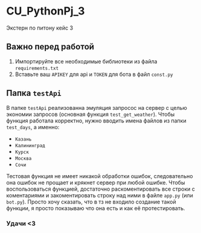 # CU_PythonPj_3
Экстерн по питону кейс 3

## Важно перед работой

1. Импортируйте все необходимые библиотеки из файла `requirements.txt`
2. Вставьте ваш `APIKEY` для api и `TOKEN` для бота в файл `const.py`

## Папка `testApi`
В папке `testApi` реализованна эмуляция запросос на сервер с целью экономии запросов (основная функция `test_get_weather`). Чтобы функция работала корректно, нужно вводить имена файлов из папки `test_days`, а именно:
- `Казань`
- `Калининград`
- `Курск`
- `Москва`
- `Сочи`

Тестовая функция не имеет никакой обработки ошибок, следовательно она ошибок не прощает и крякнет сервер при любой ошибке. Чтобы воспользоваться функцией, достаточно раскоментировать все строки с коментариями и закоментировать строку над ними в файле `app.py` (или `bot.py`).
Просто хочу сказать, что в тз не входило создание такой функции, я просто показываю что она есть и как её протестировать.

### Удачи <3